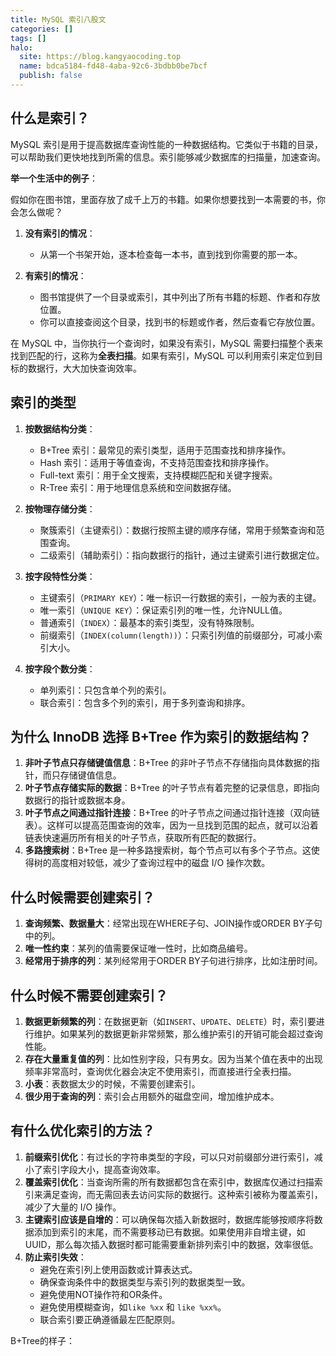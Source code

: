 ```yaml
---
title: MySQL 索引八股文
categories: []
tags: []
halo:
  site: https://blog.kangyaocoding.top
  name: bdca5184-fd48-4aba-92c6-3bdbb0be7bcf
  publish: false
---
```

## 什么是索引？

MySQL 索引是用于提高数据库查询性能的一种数据结构。它类似于书籍的目录，可以帮助我们更快地找到所需的信息。索引能够减少数据库的扫描量，加速查询。

**举一个生活中的例子**：

假如你在图书馆，里面存放了成千上万的书籍。如果你想要找到一本需要的书，你会怎么做呢？

1. **没有索引的情况**：
    
    - 从第一个书架开始，逐本检查每一本书，直到找到你需要的那一本。
2. **有索引的情况**：
    
    - 图书馆提供了一个目录或索引，其中列出了所有书籍的标题、作者和存放位置。
    - 你可以直接查阅这个目录，找到书的标题或作者，然后查看它存放位置。

在 MySQL 中，当你执行一个查询时，如果没有索引，MySQL 需要扫描整个表来找到匹配的行，这称为**全表扫描**。如果有索引，MySQL 可以利用索引来定位到目标的数据行，大大加快查询效率。

## 索引的类型

1. **按数据结构分类**：
   - B+Tree 索引：最常见的索引类型，适用于范围查找和排序操作。
   - Hash 索引：适用于等值查询，不支持范围查找和排序操作。
   - Full-text 索引：用于全文搜索，支持模糊匹配和关键字搜索。
   - R-Tree 索引：用于地理信息系统和空间数据存储。

2. **按物理存储分类**：
   - 聚簇索引（主键索引）：数据行按照主键的顺序存储，常用于频繁查询和范围查询。
   - 二级索引（辅助索引）：指向数据行的指针，通过主键索引进行数据定位。

3. **按字段特性分类**：
   - 主键索引（`PRIMARY KEY`）：唯一标识一行数据的索引，一般为表的主键。
   - 唯一索引（`UNIQUE KEY`）：保证索引列的唯一性，允许NULL值。
   - 普通索引（`INDEX`）：最基本的索引类型，没有特殊限制。
   - 前缀索引（`INDEX(column(length))`）：只索引列值的前缀部分，可减小索引大小。

4. **按字段个数分类**：
   - 单列索引：只包含单个列的索引。
   - 联合索引：包含多个列的索引，用于多列查询和排序。

## 为什么 InnoDB 选择 B+Tree 作为索引的数据结构？

1. **非叶子节点只存储键值信息**：B+Tree 的非叶子节点不存储指向具体数据的指针，而只存储键值信息。
2. **叶子节点存储实际的数据**：B+Tree 的叶子节点有着完整的记录信息，即指向数据行的指针或数据本身。
3. **叶子节点之间通过指针连接**：B+Tree 的叶子节点之间通过指针连接（双向链表）。这样可以提高范围查询的效率，因为一旦找到范围的起点，就可以沿着链表快速遍历所有相关的叶子节点，获取所有匹配的数据行。
4. **多路搜索树**：B+Tree 是一种多路搜索树，每个节点可以有多个子节点。这使得树的高度相对较低，减少了查询过程中的磁盘 I/O 操作次数。

## 什么时候需要创建索引？

1. **查询频繁、数据量大**：经常出现在WHERE子句、JOIN操作或ORDER BY子句中的列。
2. **唯一性约束**：某列的值需要保证唯一性时，比如商品编号。
3. **经常用于排序的列**：某列经常用于ORDER BY子句进行排序，比如注册时间。
## 什么时候不需要创建索引？

1. **数据更新频繁的列**：在数据更新（如`INSERT`、`UPDATE`、`DELETE`）时，索引要进行维护。如果某列的数据更新非常频繁，那么维护索引的开销可能会超过查询性能。
2. **存在大量重复值的列**：比如性别字段，只有男女。因为当某个值在表中的出现频率非常高时，查询优化器会决定不使用索引，而直接进行全表扫描。
3. **小表**：表数据太少的时候，不需要创建索引。
4. **很少用于查询的列**：索引会占用额外的磁盘空间，增加维护成本。

## 有什么优化索引的方法？

1. **前缀索引优化**：有过长的字符串类型的字段，可以只对前缀部分进行索引，减小了索引字段大小，提高查询效率。
2. **覆盖索引优化**：当查询所需的所有数据都包含在索引中，数据库仅通过扫描索引来满足查询，而无需回表去访问实际的数据行。这种索引被称为覆盖索引，减少了大量的 I/O 操作。
3. **主键索引应该是自增的**：可以确保每次插入新数据时，数据库能够按顺序将数据添加到索引的末尾，而不需要移动已有数据。如果使用非自增主键，如UUID，那么每次插入数据时都可能需要重新排列索引中的数据，效率很低。
4. **防止索引失效**：
   - 避免在索引列上使用函数或计算表达式。
   - 确保查询条件中的数据类型与索引列的数据类型一致。
   - 避免使用NOT操作符和OR条件。
   - 避免使用模糊查询，如`like %xx` 和 `like %xx%`。
   - 联合索引要正确遵循最左匹配原则。

B+Tree的样子：
